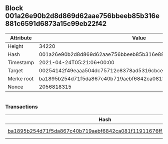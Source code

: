 ## Block 001a26e90b2d8d869d62aae756bbeeb85b316e881c6591d6873a15c99eb22f42

Attribute | Value
--- | ---
Height | 34220
Hash | 001a26e90b2d8d869d62aae756bbeeb85b316e881c6591d6873a15c99eb22f42
Timestamp | 2021-04-24T05:21:06+00:00
Target | 00254142f49eaaa504dc75712e8378ad5316cbcead634704b3734b6271167cc4
Merke root | ba1895b254d71f5da867c40b719aebf6842ca081f11911676ff11d76850fe608
Nonce | 2056818315

```

```

### Transactions

Hash | Amount
--- | ---
[ba1895b254d71f5da867c40b719aebf6842ca081f11911676ff11d76850fe608](ba1895b254d71f5da867c40b719aebf6842ca081f11911676ff11d76850fe608.md) | 10.00000000 SKEPTI 
